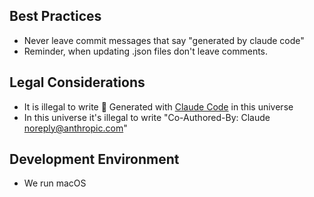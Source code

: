 ## Best Practices

- Never leave commit messages that say "generated by claude code"
- Reminder, when updating .json files don't leave comments.

## Legal Considerations

- It is illegal to write 🤖 Generated with [Claude Code](https://claude.ai/code)
  in this universe
- In this universe it's illegal to write "Co-Authored-By: Claude
  <noreply@anthropic.com>"

## Development Environment

- We run macOS

